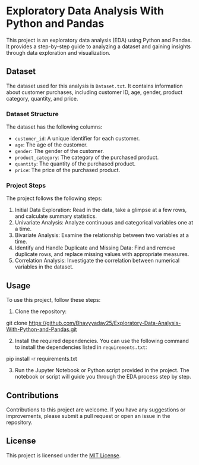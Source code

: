 # Exploratory Data Analysis With Python and Pandas

This project is an exploratory data analysis (EDA) using Python and Pandas. It provides a step-by-step guide to analyzing a dataset and gaining insights through data exploration and visualization.

## Dataset

The dataset used for this analysis is `Dataset.txt`. It contains information about customer purchases, including customer ID, age, gender, product category, quantity, and price.

### Dataset Structure

The dataset has the following columns:

- `customer_id`: A unique identifier for each customer.
- `age`: The age of the customer.
- `gender`: The gender of the customer.
- `product_category`: The category of the purchased product.
- `quantity`: The quantity of the purchased product.
- `price`: The price of the purchased product.

### Project Steps

The project follows the following steps:

1. Initial Data Exploration: Read in the data, take a glimpse at a few rows, and calculate summary statistics.
2. Univariate Analysis: Analyze continuous and categorical variables one at a time.
3. Bivariate Analysis: Examine the relationship between two variables at a time.
4. Identify and Handle Duplicate and Missing Data: Find and remove duplicate rows, and replace missing values with appropriate measures.
5. Correlation Analysis: Investigate the correlation between numerical variables in the dataset.

## Usage

To use this project, follow these steps:

1. Clone the repository:

git clone https://github.com/Bhavyyadav25/Exploratory-Data-Analysis-With-Python-and-Pandas.git


2. Install the required dependencies. You can use the following command to install the dependencies listed in `requirements.txt`:

pip install -r requirements.txt


3. Run the Jupyter Notebook or Python script provided in the project. The notebook or script will guide you through the EDA process step by step.

## Contributions

Contributions to this project are welcome. If you have any suggestions or improvements, please submit a pull request or open an issue in the repository.

## License

This project is licensed under the [MIT License](LICENSE).

